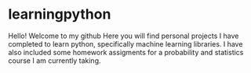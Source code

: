 # learningpython
Hello! Welcome to my github
Here you will find personal projects I have completed to learn python, specifically machine learning libraries. I have also included some homework assigments for a probability and statistics course I am currently taking.
